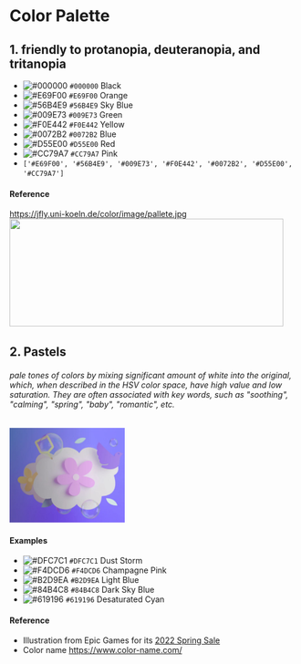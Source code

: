 
# Color Palette  
## 1. friendly to protanopia, deuteranopia, and tritanopia   
- ![#000000](https://via.placeholder.com/15/000000/000000?text=+) `#000000` Black
- ![#E69F00](https://via.placeholder.com/15/E69F00/000000?text=+) `#E69F00` Orange
- ![#56B4E9](https://via.placeholder.com/15/56B4E9/000000?text=+) `#56B4E9` Sky Blue
- ![#009E73](https://via.placeholder.com/15/009E73/000000?text=+) `#009E73` Green
- ![#F0E442](https://via.placeholder.com/15/F0E442/000000?text=+) `#F0E442` Yellow
- ![#0072B2](https://via.placeholder.com/15/0072B2/000000?text=+) `#0072B2` Blue
- ![#D55E00](https://via.placeholder.com/15/D55E00/000000?text=+) `#D55E00` Red
- ![#CC79A7](https://via.placeholder.com/15/CC79A7/000000?text=+) `#CC79A7` Pink
- ```['#E69F00', '#56B4E9', '#009E73', '#F0E442', '#0072B2', '#D55E00', '#CC79A7']```
#### Reference   
https://jfly.uni-koeln.de/color/image/pallete.jpg   
<img src="https://jfly.uni-koeln.de/color/image/pallete.jpg" height="188.8" width="480">  

## 2. Pastels 
###### pale tones of colors by mixing significant amount of white into the original, which, when described in the HSV color space, have high value and low saturation. They are often associated with key words, such as "soothing", "calming", "spring", "baby", "romantic", etc.
<img src="https://github.com/er1czz/color/blob/master/epic_spring_sale_2022.JPG" width="40%">

#### Examples

- ![#DFC7C1](https://via.placeholder.com/15/DFC7C1/000000?text=+) `#DFC7C1` Dust Storm  
- ![#F4DCD6](https://via.placeholder.com/15/F4DCD6/000000?text=+) `#F4DCD6` Champagne Pink 
- ![#B2D9EA](https://via.placeholder.com/15/B2D9EA/000000?text=+) `#B2D9EA` Light Blue
- ![#84B4C8](https://via.placeholder.com/15/84B4C8/000000?text=+) `#84B4C8` Dark Sky Blue
- ![#619196](https://via.placeholder.com/15/619196/000000?text=+) `#619196` Desaturated Cyan

#### Reference
- Illustration from Epic Games for its [2022 Spring Sale](https://store.epicgames.com/en-US/news/the-epic-games-store-spring-sale)
- Color name https://www.color-name.com/
 

              
